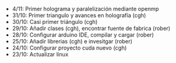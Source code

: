 - 4/11: Primer holograma y paralelización mediante openmp
- 31/10: Primer triangulo y avances en holografía (cgh)
- 30/10: Casi primer triángulo (cgh)
- 29/10: Añadir clases (cgh), encontrar fuente de fabrica (rober)
- 28/10: Configurar arduino IDE, compilar y cargar (rober)
- 25/10: Añadir librerias (cgh) e invesitgar (rober)
- 24/10: Configurar proyecto cuda nuevo (cgh)
- 23/10: Actualizar linux